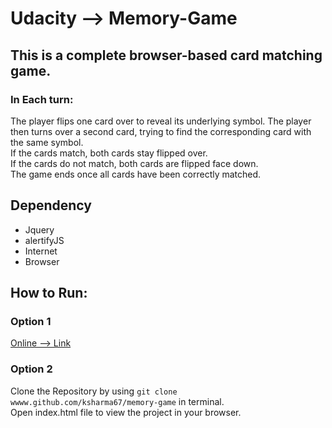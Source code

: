 # Udacity --> Memory-Game

<h2>This is a complete browser-based card matching game.</h2>

<h3>In Each turn:</h3>
The player flips one card over to reveal its underlying symbol.
The player then turns over a second card, trying to find the corresponding card with the same symbol.<br>
If the cards match, both cards stay flipped over.<br>
If the cards do not match, both cards are flipped face down.<br>
The game ends once all cards have been correctly matched.<br>
<h2>Dependency</h2>
<ul>
<li>Jquery</li>
<li>alertifyJS</li>
<li>Internet</li>
<li>Browser</li>
</ul>
<h2>How to Run:</h2>
<h3>Option 1</h3>
<a href="http://ksharma67.github.io/memory-game">Online --> Link</a>
<h3>Option 2</h3>
Clone the Repository by using <code>git clone wwww.github.com/ksharma67/memory-game</code> in terminal. <br>
Open index.html file to view the project in your browser.
